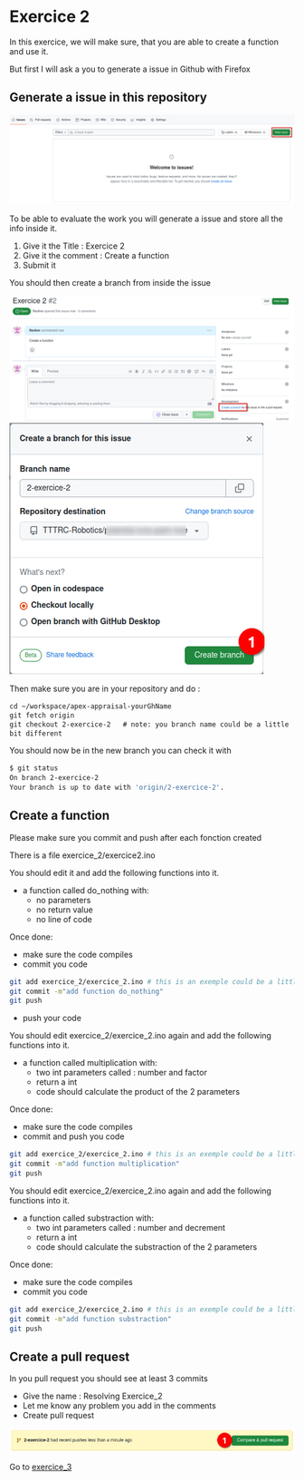 # Exercice 2 

In this exercice, we will make sure, that you are able to create a function and use it.

But first I will ask a you to generate a issue in Github with Firefox

## Generate a issue in this repository

![Generate Issue](../exercice_1/img/1-create-issue.png)

To be able to evaluate the work you will generate a issue and store all the info inside it.

1. Give it the Title : Exercice 2
1. Give it the comment : Create a function
1. Submit it

You should then create a branch from inside the issue

![Create a Branch](img/1-create-branch.png)
![Create a Branch](img/2-create-branch.png)

Then make sure you are in your repository and do :
```
cd ~/workspace/apex-appraisal-yourGhName
git fetch origin
git checkout 2-exercice-2   # note: you branch name could be a little bit different
```

You should now be in the new branch
you can check it with 
```bash
$ git status
On branch 2-exercice-2
Your branch is up to date with 'origin/2-exercice-2'.
```

## Create a function

Please make sure you commit and push after each fonction created

There is a file exercice_2/exercice2.ino

You should edit it and add the following functions into it.


- a function called do_nothing with:
  - no parameters
  - no return value
  - no line of code

Once done: 
- make sure the code compiles
- commit you code 
```bash
git add exercice_2/exercice_2.ino # this is an exemple could be a little bit different
git commit -m"add function do_nothing"
git push
```
- push your code

You should edit exercice_2/exercice_2.ino again and add the following functions into it.

- a function called multiplication with:
  - two int parameters called : number and factor
  - return a int
  - code should calculate the product of the 2 parameters

Once done: 
- make sure the code compiles
- commit and push you code 
```bash
git add exercice_2/exercice_2.ino # this is an exemple could be a little bit different
git commit -m"add function multiplication"
git push
```

You should edit exercice_2/exercice_2.ino again and add the following functions into it.

- a function called substraction with:
  - two int parameters called : number and decrement
  - return a int
  - code should calculate the substraction of the 2 parameters

Once done: 
- make sure the code compiles
- commit you code 
```bash
git add exercice_2/exercice_2.ino # this is an exemple could be a little bit different
git commit -m"add function substraction"
git push
```

## Create a pull request

In you pull request you should see at least 3 commits

- Give the name : Resolving Exercice_2
- Let me know any problem you add in the comments
- Create pull request 

![Create Pull Request](img/3-create-pr.png)

Go to [exercice_3](../exercice_3)